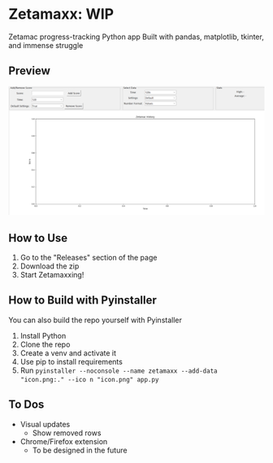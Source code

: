 # Zetamaxx: WIP
Zetamac progress-tracking Python app
Built with pandas, matplotlib, tkinter, and immense struggle
## Preview
![alt text](image.png)
## How to Use
1. Go to the "Releases" section of the page
2. Download the zip
3. Start Zetamaxxing!
## How to Build with Pyinstaller
You can also build the repo yourself with Pyinstaller
1. Install Python
2. Clone the repo
3. Create a venv and activate it
4. Use pip to install requirements
5. Run `pyinstaller --noconsole --name zetamaxx --add-data "icon.png:." --ico
n "icon.png" app.py`
## To Dos
- Visual updates
    - Show removed rows
- Chrome/Firefox extension
    - To be designed in the future